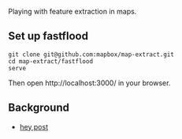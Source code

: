 Playing with feature extraction in maps.

## Set up fastflood

    git clone git@github.com:mapbox/map-extract.git
    cd map-extract/fastflood
    serve

Then open http://localhost:3000/ in your browser.

## Background

* [hey post](https://github.com/mapbox/hey/issues/166)
